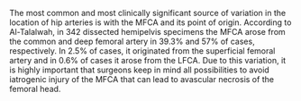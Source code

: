 The most common and most clinically significant source of variation in the location of hip arteries is with the MFCA and its point of origin. According to Al-Talalwah, in 342 dissected hemipelvis specimens the MFCA arose from the common and deep femoral artery in 39.3% and 57% of cases, respectively. In 2.5% of cases, it originated from the superficial femoral artery and in 0.6% of cases it arose from the LFCA. Due to this variation, it is highly important that surgeons keep in mind all possibilities to avoid iatrogenic injury of the MFCA that can lead to avascular necrosis of the femoral head.